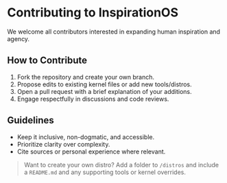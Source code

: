 # Contributing to InspirationOS

We welcome all contributors interested in expanding human inspiration and agency.

## How to Contribute
1. Fork the repository and create your own branch.
2. Propose edits to existing kernel files or add new tools/distros.
3. Open a pull request with a brief explanation of your additions.
4. Engage respectfully in discussions and code reviews.

## Guidelines
- Keep it inclusive, non-dogmatic, and accessible.
- Prioritize clarity over complexity.
- Cite sources or personal experience where relevant.

> Want to create your own distro? Add a folder to `/distros` and include a `README.md` and any supporting tools or kernel overrides.
